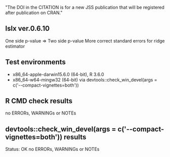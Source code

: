 "The DOI in the CITATION is for a new JSS publication that will be registered after publication on CRAN."

## lslx ver.0.6.10
One side p-value => Two side p-value
More correct standard errors for ridge estimator

## Test environments
* x86_64-apple-darwin15.6.0 (64-bit), R 3.6.0
* x86_64-w64-mingw32 (64-bit) via devtools::check_win_devel(args = c('--compact-vignettes=both'))

## R CMD check results
no ERRORs, WARNINGs or NOTEs

## devtools::check_win_devel(args = c('--compact-vignettes=both')) results
Status: OK
no ERRORs, WARNINGs or NOTEs
